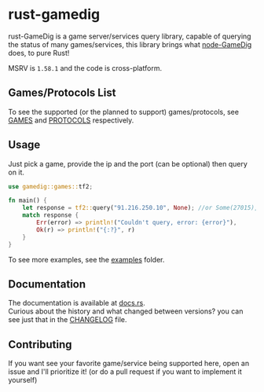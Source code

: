 # rust-gamedig
rust-GameDig is a game server/services query library, capable of querying the status of many games/services, this library brings what [node-GameDig](https://github.com/gamedig/node-gamedig) does, to pure Rust!  

MSRV is `1.58.1` and the code is cross-platform.

## Games/Protocols List
To see the supported (or the planned to support) games/protocols, see [GAMES](GAMES.md) and [PROTOCOLS](PROTOCOLS.md) respectively.

## Usage
Just pick a game, provide the ip and the port (can be optional) then query on it.
```rust
use gamedig::games::tf2;

fn main() {
    let response = tf2::query("91.216.250.10", None); //or Some(27015), None is the default protocol port
    match response {
        Err(error) => println!("Couldn't query, error: {error}"),
        Ok(r) => println!("{:?}", r)
    }
}
```
To see more examples, see the [examples](examples) folder.

## Documentation
The documentation is available at [docs.rs](https://docs.rs/gamedig/latest/gamedig/).  
Curious about the history and what changed between versions? you can see just that in the [CHANGELOG](CHANGELOG.md) file.

## Contributing
If you want see your favorite game/service being supported here, open an issue and I'll prioritize it! (or do a pull request if you want to implement it yourself)
